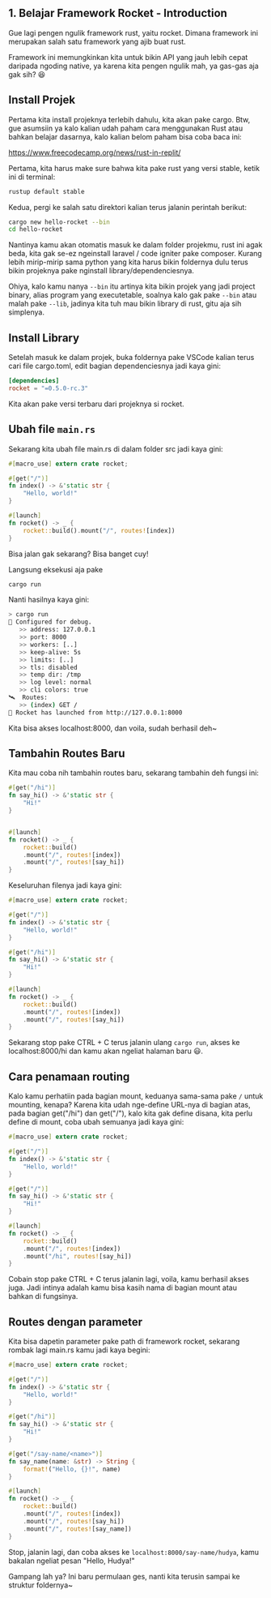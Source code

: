 ## 1. Belajar Framework Rocket - Introduction

Gue lagi pengen ngulik framework rust, yaitu rocket. Dimana framework ini merupakan salah satu framework yang ajib buat rust.

Framework ini memungkinkan kita untuk bikin API yang jauh lebih cepat daripada ngoding native, ya karena kita pengen ngulik mah, ya gas-gas aja gak sih? 😆

## Install Projek

Pertama kita install projeknya terlebih dahulu, kita akan pake cargo. Btw, gue asumsiin ya kalo kalian udah paham cara menggunakan Rust atau bahkan belajar dasarnya, kalo kalian belom paham bisa coba baca ini:

<https://www.freecodecamp.org/news/rust-in-replit/>

Pertama, kita harus make sure bahwa kita pake rust yang versi stable, ketik ini di terminal:

```bash
rustup default stable
```

Kedua, pergi ke salah satu direktori kalian terus jalanin perintah berikut:

```bash
cargo new hello-rocket --bin
cd hello-rocket
```

Nantinya kamu akan otomatis masuk ke dalam folder projekmu, rust ini agak beda, kita gak se-ez ngeinstall laravel / code igniter pake composer. Kurang lebih mirip-mirip sama python yang kita harus bikin foldernya dulu terus bikin projeknya pake nginstall library/dependenciesnya.

Ohiya, kalo kamu nanya `--bin` itu artinya kita bikin projek yang jadi project binary, alias program yang executetable, soalnya kalo gak pake `--bin` atau malah pake `--lib`, jadinya kita tuh mau bikin library di rust, gitu aja sih simplenya.

## Install Library

Setelah masuk ke dalam projek, buka foldernya pake VSCode kalian terus cari file cargo.toml, edit bagian dependenciesnya jadi kaya gini:

```toml
[dependencies]
rocket = "=0.5.0-rc.3"
```

Kita akan pake versi terbaru dari projeknya si rocket.

## Ubah file `main.rs`

Sekarang kita ubah file main.rs di dalam folder src jadi kaya gini:

```rs
#[macro_use] extern crate rocket;

#[get("/")]
fn index() -> &'static str {
    "Hello, world!"
}

#[launch]
fn rocket() -> _ {
    rocket::build().mount("/", routes![index])
}
```

Bisa jalan gak sekarang? Bisa banget cuy!

Langsung eksekusi aja pake

```bash
cargo run
```

Nanti hasilnya kaya gini:

```bash
> cargo run
🔧 Configured for debug.
   >> address: 127.0.0.1
   >> port: 8000
   >> workers: [..]
   >> keep-alive: 5s
   >> limits: [..]
   >> tls: disabled
   >> temp dir: /tmp
   >> log level: normal
   >> cli colors: true
🛰  Routes:
   >> (index) GET /
🚀 Rocket has launched from http://127.0.0.1:8000
```

Kita bisa akses localhost:8000, dan voila, sudah berhasil deh~

## Tambahin Routes Baru

Kita mau coba nih tambahin routes baru, sekarang tambahin deh fungsi ini:

```rs
#[get("/hi")]
fn say_hi() -> &'static str {
    "Hi!"
}


#[launch]
fn rocket() -> _ {
    rocket::build()
    .mount("/", routes![index])
    .mount("/", routes![say_hi])
}
```

Keseluruhan filenya jadi kaya gini:

```rust
#[macro_use] extern crate rocket;

#[get("/")]
fn index() -> &'static str {
    "Hello, world!"
}

#[get("/hi")]
fn say_hi() -> &'static str {
    "Hi!"
}

#[launch]
fn rocket() -> _ {
    rocket::build()
    .mount("/", routes![index])
    .mount("/", routes![say_hi])
}
```

Sekarang stop pake CTRL + C terus jalanin ulang `cargo run`, akses ke localhost:8000/hi dan kamu akan ngeliat halaman baru 😃.

## Cara penamaan routing

Kalo kamu perhatiin pada bagian mount, keduanya sama-sama pake `/` untuk mounting, kenapa? Karena kita udah nge-define URL-nya di bagian atas, pada bagian get("/hi") dan get("/"), kalo kita gak define disana, kita perlu define di mount, coba ubah semuanya jadi kaya gini:


```rust
#[macro_use] extern crate rocket;

#[get("/")]
fn index() -> &'static str {
    "Hello, world!"
}

#[get("/")]
fn say_hi() -> &'static str {
    "Hi!"
}

#[launch]
fn rocket() -> _ {
    rocket::build()
    .mount("/", routes![index])
    .mount("/hi", routes![say_hi])
}
```

Cobain stop pake CTRL + C terus jalanin lagi, voila, kamu berhasil akses juga. Jadi intinya adalah kamu bisa kasih nama di bagian mount atau bahkan di fungsinya.

## Routes dengan parameter

Kita bisa dapetin parameter pake path di framework rocket, sekarang rombak lagi main.rs kamu jadi kaya begini:

```rust
#[macro_use] extern crate rocket;

#[get("/")]
fn index() -> &'static str {
    "Hello, world!"
}

#[get("/hi")]
fn say_hi() -> &'static str {
    "Hi!"
}

#[get("/say-name/<name>")]
fn say_name(name: &str) -> String {
    format!("Hello, {}!", name)
}

#[launch]
fn rocket() -> _ {
    rocket::build()
    .mount("/", routes![index])
    .mount("/", routes![say_hi])
    .mount("/", routes![say_name])
}
```

Stop, jalanin lagi, dan coba akses ke `localhost:8000/say-name/hudya`, kamu bakalan ngeliat pesan "Hello, Hudya!"

Gampang lah ya? Ini baru permulaan ges, nanti kita terusin sampai ke struktur foldernya~
